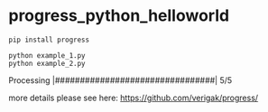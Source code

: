 # progress_python_helloworld


```
pip install progress
```


```
python example_1.py
python example_2.py
```


Processing |################################| 5/5



more details please see here:
https://github.com/verigak/progress/
